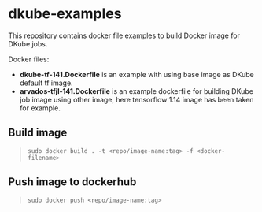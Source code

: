 # dkube-examples

This repository contains docker file examples to build Docker image for DKube jobs.

Docker files:

- **dkube-tf-141.Dockerfile** is an example with using base image as DKube default tf image.
- **arvados-tfjl-141.Dockerfile** is an example dockerfile for building DKube job image using other image, here tensorflow 1.14 image has been taken for example. 


## Build image

> `sudo docker build . -t <repo/image-name:tag> -f <docker-filename>`

## Push image to dockerhub        

> `sudo docker push <repo/image-name:tag>`
